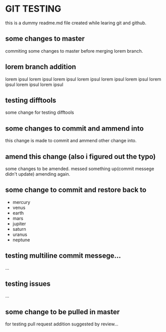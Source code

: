 # GIT TESTING

this is a dummy readme.md file created while learing
git and github.

## some changes to master
commiting some changes to master before merging
lorem branch.

## lorem branch addition
lorem ipsul lorem ipsul lorem ipsul
lorem ipsul lorem ipsul lorem ipsul
lorem ipsul lorem ipsul lorem ipsul

## testing difftools
some change for testing difftools

## some changes to commit and ammend into
this change is made to commit and ammend other change into.

## amend this change (also i figured out the typo)
some changes to be amended.
messed something up(commit messege didn't update) amending again.

## some change to commit and restore back to
- mercury
- venus
- earth
- mars
- jupiter
- saturn
- uranus
- neptune

## testing multiline commit messege...
...

## testing issues
...

## some change to be pulled in master
for testing pull request
addition suggested by review...